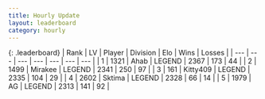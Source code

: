 ```yaml
---
title: Hourly Update
layout: leaderboard
category: hourly
---
```


{: .leaderboard}
| Rank | LV | Player | Division | Elo | Wins | Losses |
| --- | --- | --- | --- | --- | --- | --- |
| <span data-change="0">1</span> | 1321 | <span title="ID: 402846">Ahab</span> | LEGEND | <span data-change="0">2367</span> | <span data-change="0">173</span> | <span data-change="0">44</span> |
| <span data-change="0">2</span> | 1499 | <span title="ID: 416373">Mirakee</span> | LEGEND | <span data-change="0">2341</span> | <span data-change="0">250</span> | <span data-change="0">97</span> |
| <span data-change="0">3</span> | 161 | <span title="ID: 459203">Kitty409</span> | LEGEND | <span data-change="0">2335</span> | <span data-change="0">104</span> | <span data-change="0">29</span> |
| <span data-change="0">4</span> | 2602 | <span title="ID: 353063">Sktima</span> | LEGEND | <span data-change="10">2328</span> | <span data-change="2">66</span> | <span data-change="0">14</span> |
| <span data-change="1">5</span> | 1979 | <span title="ID: 433216">AG</span> | LEGEND | <span data-change="11">2313</span> | <span data-change="2">141</span> | <span data-change="0">92</span> |